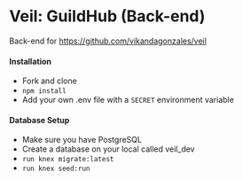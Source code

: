 # Veil: GuildHub (Back-end)
Back-end for https://github.com/vikandagonzales/veil

#### Installation

- Fork and clone
- `npm install`
- Add your own .env file with a `SECRET` environment variable

#### Database Setup

- Make sure you have PostgreSQL
- Create a database on your local called veil_dev
- `run knex migrate:latest`
- `run knex seed:run`
